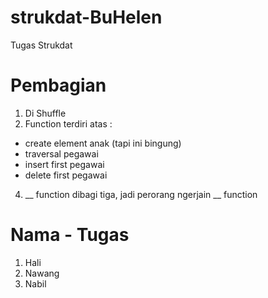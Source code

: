 # strukdat-BuHelen
Tugas Strukdat

# Pembagian
1. Di Shuffle
2. Function terdiri atas :
  - create element anak (tapi ini bingung)
  - traversal pegawai
  - insert first pegawai
  - delete first pegawai
4. __ function dibagi tiga, jadi perorang ngerjain __ function

# Nama - Tugas
1. Hali
2. Nawang
3. Nabil
